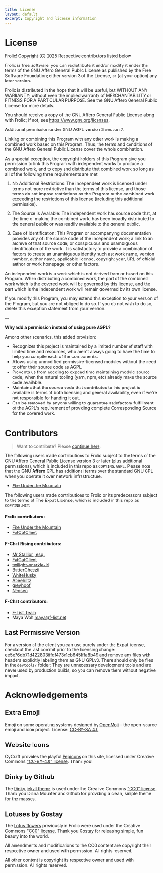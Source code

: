 ```yaml
---
title: License
layout: default
excerpt: Copyright and license information
---
```

# License
Frolic! Copyright (C) 2025 Respective contributors listed below

Frolic is free software; you can redistribute it and/or modify it under the terms of the GNU Affero General Public License as published by the Free Software Foundation; either version 3 of the License, or (at your option) any later version.

Frolic is distributed in the hope that it will be useful, but WITHOUT ANY WARRANTY; without even the implied warranty of MERCHANTABILITY or FITNESS FOR A PARTICULAR PURPOSE. See the GNU Affero General Public License for more details.

You should receive a copy of the GNU Affero General Public License along with Frolic; if not, see <https://www.gnu.org/licenses>.

Additional permission under GNU AGPL version 3 section 7:

Linking or combining this Program with any other work is making a combined work based on this Program. Thus, the terms and conditions of the GNU Affero General Public License cover the whole combination.

As a special exception, the copyright holders of this Program give you permission to link this Program with independent works to produce a combined work, and to copy and distribute that combined work so long as all of the following three requirements are met:

1. No Additional Restrictions:
The independent work is licensed under terms not more restrictive than the terms of this license, and those terms do not impose restrictions on the Program or the combined work exceeding the restrictions of this license (including this additional permission).

2. The Source is Available:
The independent work has source code that, at the time of making the combined work, has been broadly distributed to the general public or was readily available to the general public.

3. Ease of Identification:
This Program or accompanying documentation provides any of: the source code of the independent work; a link to an archive of that source code; or conspicuous and unambiguous identification of the work. It is satisfactory to provide a combination of factors to create an unambiguous identity such as: work name, version number, author name, applicable license, copyright year, URL of official author or work homepage, or other factors.

An independent work is a work which is not derived from or based on this Program. When distributing a combined work, the part of the combined work which is the covered work will be governed by this license, and the part which is the independent work will remain governed by its own license.

If you modify this Program, you may extend this exception to your version of the Program, but you are not obliged to do so. If you do not wish to do so, delete this exception statement from your version.

--

**Why add a permission instead of using pure AGPL?**

Among other scenarios, this added provision:
* Recognizes this project is maintained by a limited number of staff with limited time and resources, who aren't always going to have the time to help you compile each of the components.
* Allows using unmodified permissive-licensed modules without the need to offer their source code as AGPL.
* Prevents us from needing to expend time maintaining module source code, when the natural tooling (yarn, npm, etc) already make the source code available.
* Maintains that the source code that contributes to this project is available in terms of both licensing and general availability, even if we're not responsible for handing it out.
* Can be removed by anyone willing to guarantee satisfactory fulfillment of the AGPL's requirement of providing complete Corresponding Source for the covered work.

# Contributors

> Want to contribute? Please [continue here](https://frolic-chat.github.io/wiki/development/development.html).

The following users made contributions to Frolic subject to the terms of the GNU Affero General Public License version 3 or later (plus additional permissions), which is included in this repo as `COPYING.AGPL`. Please note that the GNU **Affero** GPL has additional terms over the standard GNU GPL when you operate it over network infrastructure.
* [Fire Under the Mountain](https://github.com/FireUnderTheMountain)

The following users made contributions to Frolic or its predecessors subject to the terms of The Expat License, which is included in this repo as `COPYING.MIT`:
#### Frolic contributors:
* [Fire Under the Mountain](https://github.com/FireUnderTheMountain)
* [FatCatClient](https://github.com/FatCatClient)

#### F-Chat Rising contributors:
* [Mr Stallion, esq.](https://github.com/hearmeneigh)
* [FatCatClient](https://github.com/FatCatClient)
* [twilight-sparkle-irl](https://github.com/twilight-sparkle-irl)
* [ButterCheezii](https://github.com/ButterCheezii)
* [WhiteHusky](https://github.com/WhiteHusky)
* [Abeehiltz](https://github.com/Abeehiltz)
* [greyhoof](https://github.com/greyhoof)
* [Nensec](https://github.com/Nensec)

#### F-Chat contributors:
* [F-List Team](https://github.com/f-list)
* Maya Wolf <maya@f-list.net>

## Last Permissive Version
For a version of the client you can use purely under the Expat license, checkout the last commit prior to the licensing change: [ee5e76db71d422803fffdf473e1cb6451ffa8b49](https://github.com/Frolic-chat/Frolic/tree/ee5e76db71d422803fffdf473e1cb6451ffa8b49) and remove any files with headers explicitly labeling them as GNU GPLv3. There should only be files in the `devtools/` folder; They are unnecessary development tools and are never used by production builds, so you can remove them without negative impact.

# Acknowledgements

## Extra Emoji
Emoji on some operating systems designed by [OpenMoji](https://openmoji.org/) – the open-source emoji and icon project. License: [CC-BY-SA 4.0](https://creativecommons.org/licenses/by-sa/4.0/#)

## Website Icons
CyCraft provides the playful [Pepicons](https://github.com/CyCraft/pepicons) on this site, licensed under Creative Commons ["CC-BY-4.0" license](https://github.com/CyCraft/pepicons?tab=CC-BY-4.0-1-ov-file). Thank you!

## Dinky by Github
The [Dinky jekyll theme](https://github.com/pages-themes/dinky) is used under the Creative Commons ["CC0" license](https://creativecommons.org/publicdomain/zero/1.0/). Thank you Diana Mounter and Github for providing a clean, simple theme for the masses.

## Lotuses by Gostay
The [Lotus flowers](https://opengameart.org/content/lotus-flowers) previously in Frolic were used under the Creative Commons ["CC0" license](https://creativecommons.org/publicdomain/zero/1.0/). Thank you Gostay for releasing simple, fun beauty into the world.

All amendments and modifications to the CC0 content are copyright their respective owner and used with permission. All rights reserved.

All other content is copyright its respective owner and used with permission. All rights reserved.
